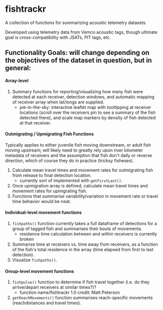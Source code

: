 # fishtrackr
A collection of functions for summarizing acoustic telemetry datasets.

Developed using telemetry data from Vemco acoustic tags, though ultimate goal is cross-compatibility with JSATs, PIT tags, etc.

## Functionality Goals: will change depending on the objectives of the dataset in question, but in general:

#### Array-level

1. Summary functions for reporting/visualizing how many fish were detected at each receiver, detection windows, and automatic mapping of receiver array when lat/longs are supplied.
    - pie-in-the-sky: interactive leaflet map with tooltipping at receiver locations (scroll over the receivers pin to see a summary of the fish detected there), and scale map markers by density of fish detected at that receiver.

#### Outmigrating / Upmigrating Fish Functions

Typically applies to either juvenile fish moving downstream, or adult fish moving upstream; will likely need to greatly rely upon river kilometer metadata of receivers and the assumption that fish don't dally or reverse direction, which of course they do in practice (tricksy fisheses).

1. Calculate mean travel times and movement rates for outmigrating fish from release to final detection location.
    - currently sort of implemented with `getFirstLast()`.
2. Once upmigration array is defined, calculate mean travel times and movement rates for upmigrating fish.
3. Functions that summarise variability/variation in movement rate or travel time behavior would be neat.

#### Individual-level movement functions

1. `fishpaths()` function currently takes a full dataframe of detections for a group of tagged fish and summarises their bouts of movements.
    - residence time calculation between and within receivers is currently broken
2. Summarise time at receivers vs. time away from receivers, as a function of the fish's total residence in the array (time elapsed from first to last detection).
3. Visualize `fishpaths()`.

#### Group-level movement functions 

1. `fishpulse()` function to determine if fish travel together (i.e. do they arrive/depart receivers at similar times?)?
      - function name/fishtrackr 1.0 credit: Matt Peterson
2. `getReachMovements()` function summarises reach-specific movements (reachdistances and travel times).




